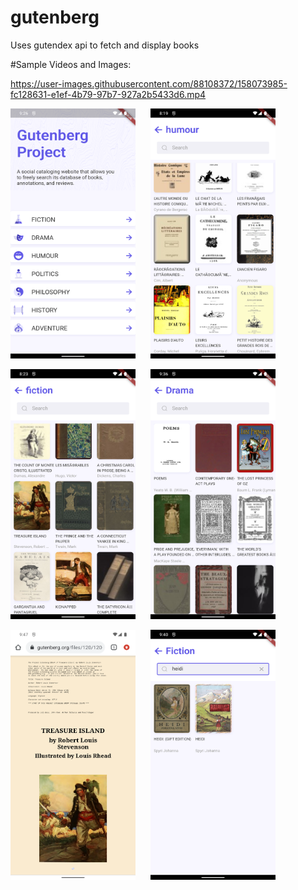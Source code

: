 # gutenberg

Uses gutendex api to fetch and display books



#Sample Videos and Images:



https://user-images.githubusercontent.com/88108372/158073985-fc128631-e1ef-4b79-97b7-927a2b5433d6.mp4



<img src="/github resources/gutenber_4.png" width="200" height="400">  &nbsp;&nbsp;&nbsp;&nbsp;&nbsp;<img src="/github resources/gutenberg_2.png" width="200" height="400"> 

<img src="/github resources/gutenberg_3.png" width="200" height="400">  &nbsp;&nbsp;&nbsp;&nbsp;&nbsp;<img src="/github resources/gutenberg_5.png" width="200" height="400"> 

<img src="/github resources/gutenberg_6.png" width="200" height="400">  &nbsp;&nbsp;&nbsp;&nbsp;&nbsp;<img src="/github resources/gutueberg_1.png" width="200" height="400"> 


